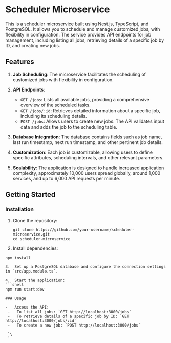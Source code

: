 # Scheduler Microservice

This is a scheduler microservice built using Nest.js, TypeScript, and PostgreSQL. It allows you to schedule and manage customized jobs, with flexibility in configuration. The service provides API endpoints for job management, including listing all jobs, retrieving details of a specific job by ID, and creating new jobs.

## Features

1. **Job Scheduling**: The microservice facilitates the scheduling of customized jobs with flexibility in configuration.

2. **API Endpoints**:
   - `GET /jobs`: Lists all available jobs, providing a comprehensive overview of the scheduled tasks.
   - `GET /jobs/:id`: Retrieves detailed information about a specific job, including its scheduling details.
   - `POST /jobs`: Allows users to create new jobs. The API validates input data and adds the job to the scheduling table.

3. **Database Integration**: The database contains fields such as job name, last run timestamp, next run timestamp, and other pertinent job details.

4. **Customization**: Each job is customizable, allowing users to define specific attributes, scheduling intervals, and other relevant parameters.

5. **Scalability**: The application is designed to handle increased application complexity, approximately 10,000 users spread globally, around 1,000 services, and up to 6,000 API requests per minute.

## Getting Started

### Installation

1. Clone the repository:

   ```shell
   git clone https://github.com/your-username/scheduler-microservice.git
   cd scheduler-microservice

2.  Install dependencies:
   ```shell
   npm install

3.  Set up a PostgreSQL database and configure the connection settings in `src/app.module.ts`.

4.  Start the application:
   ```shell
   npm run start:dev

### Usage

-   Access the API:
    -   To list all jobs: `GET http://localhost:3000/jobs`
    -   To retrieve details of a specific job by ID: `GET http://localhost:3000/jobs/:id`
    -   To create a new job: `POST http://localhost:3000/jobs`

    `\
    `
